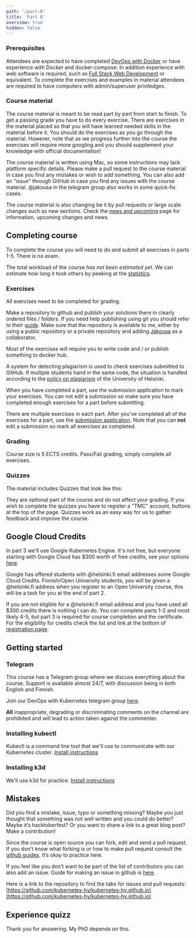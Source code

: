 ```yaml
---
path: '/part-0'
title: 'Part 0'
overview: true
hidden: false
---
```


### Prerequisites ###

Attendees are expected to have completed [DevOps with Docker](https://devopswithdocker.com) or have experience with Docker and docker-compose.
In addition experience with web software is required, such as [Full Stack Web Development](https://fullstackopen.com/en/) or equivalent.
To complete the exercises and examples in material attendees are required to have computers with admin/superuser priviledges.

### Course material ###

The course material is meant to be read part by part from start to finish. To get a passing grade you have to do every exercise. There are exercises in the material placed so that you will have learned needed skills in the material before it. You should do the exercises as you go through the material. However, note that as we progress further into the course the exercises will require more googling and you should supplement your knowledge with official documentation!

The course material is written using Mac, so some instructions may lack platform specific details. Please make a pull request to the course material in case you find any mistakes or wish to add something. You can also add an "issue" through GitHub in case you find any issues with the course material. @jakousa in the telegram group also works in some quick-fix cases.

The course material is also changing be it by pull requests or large scale changes such as new sections. Check the [news and upcoming](/news-and-upcoming) page for information, upcoming changes and news.

## Completing course ##

To complete the course you will need to do and submit all exercises in parts 1-5. There is no exam.

The total workload of the course _has not been estimated yet_. We can estimate how long it took others by peeking at the [statistics](https://studies.cs.helsinki.fi/stats/courses/kubernetes2020).

### Exercises ###

All exercises need to be completed for grading.

Make a repository to github and publish your solutions there in clearly ordered files / folders. If you need help publishing using git you should refer to their [guide](https://guides.github.com/activities/hello-world/). Make sure that the repository is available to me, either by using a public repository or a private repository and adding [Jakousa](https://github.com/Jakousa) as a collaborator.

Most of the exercises will require you to write code and / or publish something to docker hub.

A system for detecting plagiarism is used to check exercises submitted to GitHub. If multiple students hand in the same code, the situation is handled according to the [policy on plagiarism](https://guide.student.helsinki.fi/en/article/what-cheating-and-plagiarism) of the University of Helsinki.

When you have completed a part, use the submission application to mark your exercises. You can not edit a submission so make sure you have completed enough exercises for a part before submitting.

There are multiple exercises in each part. After you've completed all of the exercises for a part, use the [submission application](https://studies.cs.helsinki.fi/stats/courses/kubernetes2020). Note that you can **not** edit a submission so mark all exercises as completed.

### Grading ###

Course size is 5 ECTS credits. Pass/Fail grading, simply complete all exercises.

### Quizzes ###

The material includes Quizzes that look like this:

<quiz id="467fa274-1e29-4a46-b7ea-c9238fe1612c"></quiz>

They are optional part of the course and do not affect your grading. If you wish to complete the quizzes you have to register a "TMC" account, buttons at the top of the page. Quizzes work as an easy way for us to gather feedback and improve the course.

## Google Cloud Credits ##

In part 3 we'll use Google Kubernetes Engine. It's not free, but everyone starting with Google Cloud has $300 worth of free credits, see your options [here](https://cloud.google.com/free).

Google has offered students with @helsinki.fi email addresses some Google Cloud Credits. Finnish/Open University students, you will be given a @helsinki.fi address when you register to an Open University course, this will be a task for you at the end of part 2.

If you are not eligible for a @helsinki.fi email address and you have used all $300 credits there is nothing I can do. You can complete parts 1-2 and most likely 4-5, but part 3 is required for course completion and the certificate. For the eligibility for credits check the list and link at the bottom of [registration page](/registration-and-completion).

## Getting started ##

### Telegram ###

This course has a Telegram group where we discuss everything about the course. Support is available almost 24/7, with discussion being in both English and Finnish.

Join our DevOps with Kubernetes telegram group [here](https://t.me/joinchat/HIg2vlch4pqITxhshipuRQ).

**All** inappropriate, degrading or discriminating comments on the channel are prohibited and will lead to action taken against the commenter.

### Installing kubectl ###

Kubectl is a command line tool that we'll use to communicate with our Kubernetes cluster. [Install instructions](https://kubernetes.io/docs/tasks/tools/install-kubectl/)

### Installing k3d ###

We'll use k3d for practice. [Install instructions](https://github.com/rancher/k3d#get)

## Mistakes ##

Did you find a mistake, issue, typo or something missing? Maybe you just thought that something was not well written and you could do better? Maybe it’s hacktoberfest? Or you want to share a link to a great blog post? Make a contribution!

Since the course is open source you can fork, edit and send a pull request. If you don’t know what forking is or how to make pull request consult the [github guides](https://guides.github.com/activities/hello-world/). It’s okay to practice here.

If you feel like you don’t want to be part of the list of contributors you can also add an issue. Guide for making an issue in github is [here](https://help.github.com/en/articles/creating-an-issue).

Here is a link to the repository to find the tabs for issues and pull requests: [https://github.com/kubernetes-hy/kubernetes-hy.github.io](https://github.com/kubernetes-hy/kubernetes-hy.github.io)


## Experience quizz ##

Thank you for answering. My PhD depends on this.

<quiz id="b728269b-89d0-4a37-a163-fd882c3059ba" /></quiz>

<quiz id="455d9346-9b79-4a01-8bf8-aca584c383b6" /></quiz>
